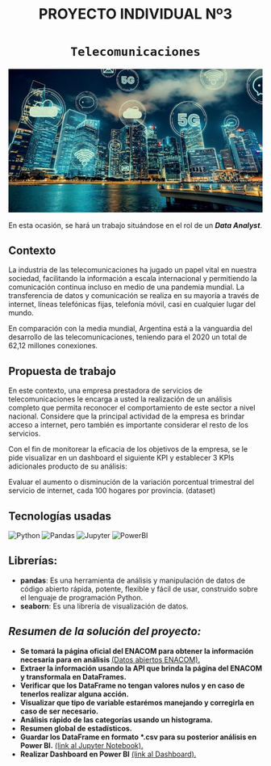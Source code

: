 # <h1 align=center> **PROYECTO INDIVIDUAL Nº3** </h1>

# <h1 align=center>**`Telecomunicaciones`**</h1>

<p align="center">
<img src="/img_/telecom.jpeg">
</p>

En esta ocasión, se hará un trabajo situándose en el rol de un ***Data Analyst***. 

## **Contexto**

La industria de las telecomunicaciones ha jugado un papel vital en nuestra sociedad, facilitando la información a escala internacional y permitiendo la comunicación continua incluso en medio de una pandemia mundial. La transferencia de datos y comunicación se realiza en su mayoría a través de internet, líneas telefónicas fijas, telefonía móvil, casi en cualquier lugar del mundo.

En comparación con la media mundial, Argentina está a la vanguardia del desarrollo de las telecomunicaciones, teniendo para el 2020 un total de 62,12 millones conexiones.

## **Propuesta de trabajo**

En este contexto, una empresa prestadora de servicios de telecomunicaciones le encarga a usted la realización de un análisis completo que permita reconocer el comportamiento de este sector a nivel nacional. Considere que la principal actividad de la empresa es brindar acceso a internet, pero también es importante considerar el resto de los servicios.

Con el fin de monitorear la eficacia de los objetivos de la empresa, se le pide visualizar en un dashboard el siguiente KPI y establecer 3 KPIs adicionales producto de su análisis:

Evaluar el aumento o disminución de la variación porcentual trimestral del servicio de internet, cada 100 hogares por provincia. (dataset)

## **Tecnologías usadas**
<!--- https://github.com/alexandresanlim/Badges4-README.md-Profile#-analytics- -->
![Python](https://img.shields.io/badge/Python-FFD43B?style=for-the-badge&logo=python&logoColor=blue)
![Pandas](https://img.shields.io/badge/Pandas-2C2D72?style=for-the-badge&logo=pandas&logoColor=white)
![Jupyter](https://img.shields.io/badge/Jupyter-F37626.svg?&style=for-the-badge&logo=Jupyter&logoColor=white)
![PowerBI](https://img.shields.io/badge/PowerBI-F2C811?style=for-the-badge&logo=Power%20BI&logoColor=white)

## **Librerías:**
<ul>
    <li><strong>pandas</strong>: Es una herramienta de análisis y manipulación de datos de código abierto rápida, potente, flexible y fácil de usar, construido sobre el lenguaje de programación Python.</li>
    <li><strong>seaborn</strong>: Es una librería de visualización de datos.</li>
</ul>


## _Resumen de la solución del proyecto:_
<ul>
  <li>
    <strong>Se tomará la página oficial del ENACOM para obtener la información necesaria para en análisis </strong>
    <a href="https://datosabiertos.enacom.gob.ar/home">(Datos abiertos ENACOM).</a>
  </li>
  <li><strong>Extraer la información usando la API que brinda la página del ENACOM y transformala en DataFrames.</strong></li>
  <li><strong>Verificar que los DataFrame no tengan valores nulos y en caso de tenerlos realizar alguna acción.</strong></li>
  <li><strong>Visualizar que tipo de variable estarémos manejando y corregirla en caso de ser necesario.</strong></li>
  <li><strong>Análisis rápido de las categorías usando un histograma.</strong></li>
  <li><strong>Resumen global de estadísticos.</strong></li>
  <li>
    <strong>Guardar los DataFrame en formato *.csv para su posterior análisis en Power BI.</strong>
    <a href="">(link al Jupyter Notebook).</a>
  </li>
  <li>
    <strong>Realizar Dashboard en Power BI</strong>
    <a href="">(link al Dashboard).</a>
  </li>
</ul>
